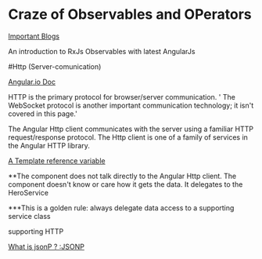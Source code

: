 # Craze of Observables and OPerators

[Important Blogs](https://medium.com/aviabird/angular-2-the-new-craze-of-observables-operators-e2b9dcb9330a#.slf0qmwc9)

An introduction to RxJs Observables with latest AngularJs


#Http (Server-comunication)

[Angular.io Doc](https://angular.io/docs/ts/latest/guide/server-communication.html)

HTTP is the primary protocol for browser/server communication.
' The WebSocket protocol is another important communication technology; it isn't covered in this page.'

The Angular Http client communicates with the server using a familiar HTTP request/response protocol.
The Http client is one of a family of services in the Angular HTTP library.

[A Template reference variable](https://angular.io/docs/ts/latest/guide/template-syntax.html#!#ref-vars)

**The component does not talk directly to the Angular Http client.
 The component doesn't know or care how it gets the data. It delegates to the HeroService

 ***This is a golden rule: always delegate data access to a supporting service class

 supporting HTTP


 [What is jsonP ? :JSONP](http://stackoverflow.com/questions/2067472/what-is-jsonp-all-about/2067584#2067584)